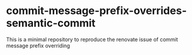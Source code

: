 # commit-message-prefix-overrides-semantic-commit
This is a minimal repository to reproduce the renovate issue of commit message prefix overriding

